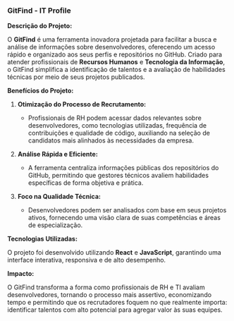 ### GitFind - IT Profile

**Descrição do Projeto:**

O **GitFind** é uma ferramenta inovadora projetada para facilitar a busca e análise de informações sobre desenvolvedores, oferecendo um acesso rápido e organizado aos seus perfis e repositórios no GitHub. Criado para atender profissionais de **Recursos Humanos** e **Tecnologia da Informação**, o GitFind simplifica a identificação de talentos e a avaliação de habilidades técnicas por meio de seus projetos publicados.

**Benefícios do Projeto:**

1. **Otimização do Processo de Recrutamento:**
   - Profissionais de RH podem acessar dados relevantes sobre desenvolvedores, como tecnologias utilizadas, frequência de contribuições e qualidade de código, auxiliando na seleção de candidatos mais alinhados às necessidades da empresa.

2. **Análise Rápida e Eficiente:**
   - A ferramenta centraliza informações públicas dos repositórios do GitHub, permitindo que gestores técnicos avaliem habilidades específicas de forma objetiva e prática.

3. **Foco na Qualidade Técnica:**
   - Desenvolvedores podem ser analisados com base em seus projetos ativos, fornecendo uma visão clara de suas competências e áreas de especialização.

**Tecnologias Utilizadas:**

O projeto foi desenvolvido utilizando **React** e **JavaScript**, garantindo uma interface interativa, responsiva e de alto desempenho.

**Impacto:**

O GitFind transforma a forma como profissionais de RH e TI avaliam desenvolvedores, tornando o processo mais assertivo, economizando tempo e permitindo que os recrutadores foquem no que realmente importa: identificar talentos com alto potencial para agregar valor às suas equipes.
